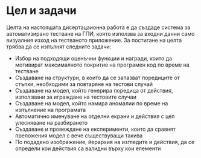 # Цел и задачи

Целта на настоящата дисертацаионна работа е да създаде система за автоматизирано тестване на ГПИ, която използва за входни данни само визуалния изход на тестваното приложение. За постигане на целта трябва да се изпълнят следните задачи:

- Избор на подходящи оценъчни функции и награди, които да мотивират максималното покритие на програмен код по време на тестване
- Създаване на структури, в които да се запазват поредиците от стъпки, необходими за повтаряне на тестови случай
- Създаване на модел, който генерира поредица от действия, използвани за играждане на тестовите случаи
- Създаване на модел, който намира аномалии по време на изпълнение на програмата
- Автоматично именуване на отделни екрани и действия с цел улесняване на разбирането
- Създаване и провеждане на експерименти, които да сравнят преложения модел с вече съществуващи такива
- По подадено изображение, йерархия на изгледите и действия, да се определи кои действия са валидни върху кои елементи
